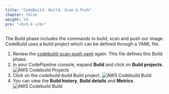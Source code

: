 ```yaml
---
title: "CodeBuild: Build, Scan & Push"
chapter: false
weight: 54
pre: "<b>5.4 </b>"
---
```


The Build phase includes the commands to build, scan and push our image. CodeBuild uses a build project which can be defined through a YAML file. 

1. Review the [codebuild-scan-push.yaml](https://github.com/jefferyfry/aws-immersion-day-with-lacework-code/blob/master/app/codebuild-scan-push.yaml) again. This file defines this Build phase.
2. In your CodePipeline console, expand **Build** and click on **Build projects**.
![AWS Codebuild Projects](/images/aws-codebuild-projects.png)
3. Click on the _codebuild-build_ Build project.
![AWS Codebuild Build](/images/aws-codebuild-build.png)
4. You can view the **Build history**, **Build details** and **Metrics**.
![AWS Codebuild Build](/images/aws-codebuild-metrics.png)
